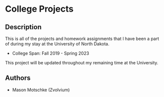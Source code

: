 # College Projects

## Description

This is all of the projects and homework assignments that I have been a part of during my stay at the University of North Dakota.

- College Span: Fall 2019 - Spring 2023

This project will be updated throughout my remaining time at the University. 

## Authors
- Mason Motschke (Zvolvium)

